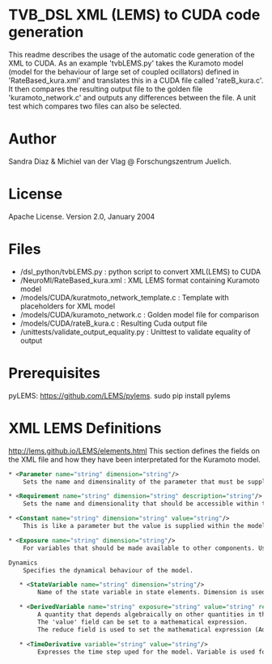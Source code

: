 ﻿# TVB_DSL XML (LEMS) to CUDA code generation
This readme describes the usage of the automatic code generation of the XML to CUDA. As an example 'tvbLEMS.py' takes the Kuramoto model (model for the behaviour of large set of coupled ocillators) defined in 'RateBased_kura.xml' and translates this in a CUDA file called 'rateB_kura.c'. It then compares the resulting output file to the golden file 'kuramoto_network.c' and outputs any differences between the file. A unit test which compares two files can also be selected.

# Author
Sandra Diaz & Michiel van der Vlag @ Forschungszentrum Juelich.

# License
Apache License. Version 2.0, January 2004

# Files
* /dsl_python/tvbLEMS.py 			: python script to convert XML(LEMS) to CUDA
* /NeuroMl/RateBased_kura.xml 			: XML LEMS format containing Kuramoto model
* /models/CUDA/kuratmoto_network_template.c 	: Template with placeholders for XML model
* /models/CUDA/kuramoto_network.c 		: Golden model file for comparison
* /models/CUDA/rateB_kura.c 			: Resulting Cuda output file
* /unittests/validate_output_equality.py	: Unittest to validate equality of output

# Prerequisites
pyLEMS: https://github.com/LEMS/pylems. 
sudo pip install pylems

# XML LEMS Definitions 
http://lems.github.io/LEMS/elements.html
This section defines the fields on the XML file and how they have been interpretated for the Kuramoto model.

```XML
* <Parameter name="string" dimension="string"/>
	Sets the name and dimensinality of the parameter that must be supplied when a component is defined. These are the inputs from outside to the model.

* <Requirement name="string" dimension="string" description="string"/>
	Sets the name and dimensionality that should be accessible within the scope of a model component. Used for selecting the wrapping function for the limits of the model. The desciption holds the actual value.

* <Constant name="string" dimension="string" value="string"/>
	This is like a parameter but the value is supplied within the model definition itself. The dimension is used to set the unit of the constant. 

* <Exposure name="string" dimension="string"/>
	For variables that should be made available to other components. Used to output the results of the model. 

Dynamics
	Specifies the dynamical behaviour of the model.

   * <StateVariable name="string" dimension="string"/>
   		Name of the state variable in state elements. Dimension is used for the value

   * <DerivedVariable name="string" exposure="string" value="string" reduce="add/mul" select="noiseOn/noiseOff"/>
   		A quantity that depends algebraically on other quantities in the model. 
		The 'value' field can be set to a mathematical expression. 
		The reduce field is used to set the mathematical expression (Add: +=, Mul: *=). 		The select field can be used to add noise to the integration step.

   * <TimeDerivative variable="string" value="string"/>
   		Expresses the time step uped for the model. Variable is used for the name.
```


